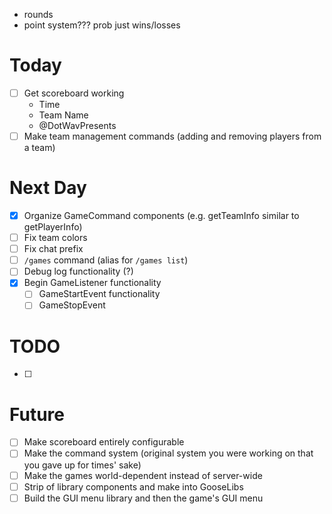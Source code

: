 - rounds
- point system??? prob just wins/losses

# Today
- [ ] Get scoreboard working
  - Time
  - Team Name
  - @DotWavPresents
- [ ] Make team management commands (adding and removing players from a team)

# Next Day
- [x] Organize GameCommand components (e.g. getTeamInfo similar to getPlayerInfo)
- [ ] Fix team colors
- [ ] Fix chat prefix
- [ ] `/games` command (alias for `/games list`)
- [ ] Debug log functionality (?)
- [x] Begin GameListener functionality
  - [ ] GameStartEvent functionality
  - [ ] GameStopEvent

# TODO
- [ ] 

# Future
- [ ] Make scoreboard entirely configurable
- [ ] Make the command system (original system you were working on that you gave up for times' sake)
- [ ] Make the games world-dependent instead of server-wide
- [ ] Strip of library components and make into GooseLibs
- [ ] Build the GUI menu library and then the game's GUI menu
